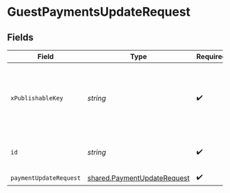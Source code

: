 # GuestPaymentsUpdateRequest


## Fields

| Field                                                                             | Type                                                                              | Required                                                                          | Description                                                                       | Example                                                                           |
| --------------------------------------------------------------------------------- | --------------------------------------------------------------------------------- | --------------------------------------------------------------------------------- | --------------------------------------------------------------------------------- | --------------------------------------------------------------------------------- |
| `xPublishableKey`                                                                 | *string*                                                                          | :heavy_check_mark:                                                                | The publicly viewable identifier used to identify a merchant division.            |                                                                                   |
| `id`                                                                              | *string*                                                                          | :heavy_check_mark:                                                                | The ID of the guest payment to update                                             | iKv7t5bgt1gg                                                                      |
| `paymentUpdateRequest`                                                            | [shared.PaymentUpdateRequest](../../../sdk/models/shared/paymentupdaterequest.md) | :heavy_check_mark:                                                                | N/A                                                                               |                                                                                   |